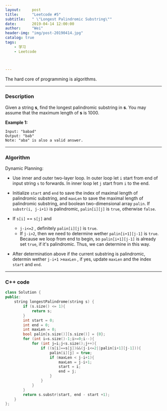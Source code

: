 ```yaml
---
layout:     post
title:      "Leetcode #5"
subtitle:   " \"Longest Palindromic Substring\""
date:       2019-04-14 12:00:00
author:     "Wei"
header-img: "img/post-20190414.jpg"
catalog: true
tags:
    - 学习
    - Leetcode



---
```


The hard core of programming is algorithms.

---

### Description

Given a string **s**, find the longest palindromic substring in **s**. You may assume that the maximum length of **s** is 1000.

**Example 1:**

```
Input: "babad"
Output: "bab"
Note: "aba" is also a valid answer.
```

---

### Algorithm

Dynamic Planning:

- Use inner and outer two-layer loop. In outer loop let `i` start from end of input string `s` to forwards. In inner loop let `j` start from `i` to the end.
- Initialize `start` and `end` to save the index of maximal length of palindromic substring, and `maxLen` to save the maximal length of palindromic substring, and boolean two-dimensional array `palin`. If `substr(i, j-i+1)` is palindromic, `palin[i][j]` is `true`, otherwise `false`.
- If `s[i]` == `s[j]`  and 
  - `j-i<=2` , definitely `palin[i][j]` is `true`.
  - If `j-i>2`, then we need to determine wether `palin[i+1][j-1]` is `true`. Because we loop from end to begin, so `palin[i+1][j-1]` is already set `true`, if it's palindromic. Thus, we can determine in this way.

- After determination above if the current substring is palindromic, determin wether `j-i+1` >`maxLen` , if yes, update `maxLen` and the index `start` and `end`.

---

### C++ code

```c++
class Solution {
public:
    string longestPalindrome(string s) {
        if (s.size() <= 1){
            return s;
        }
        int start = 0;
        int end = 0;
        int maxLen = 0;
        bool palin[s.size()][s.size()] = {0};
        for (int i=s.size()-1;i>=0;i--){
            for (int j=i;j<s.size();j++){
                if ((s[i]==s[j])&&(j-i<=2||palin[i+1][j-1])){
                    palin[i][j] = true;
                    if (maxLen < j-i+1){
                        maxLen = j-i+1;
                        start = i;
                        end = j;
                    }
                }
            }
        }
        return s.substr(start, end - start +1);
    }
};
```

